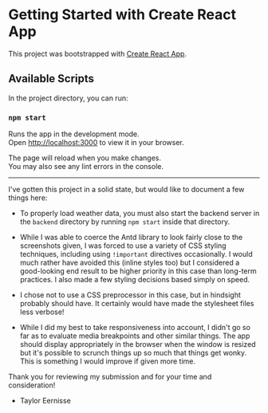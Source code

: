 # Getting Started with Create React App

This project was bootstrapped with [Create React App](https://github.com/facebook/create-react-app).

## Available Scripts

In the project directory, you can run:

### `npm start`

Runs the app in the development mode.\
Open [http://localhost:3000](http://localhost:3000) to view it in your browser.

The page will reload when you make changes.\
You may also see any lint errors in the console.

---

I've gotten this project in a solid state, but would like to document a few things here:

- To properly load weather data, you must also start the backend server in the ```backend``` directory by 
running ```npm start``` inside that directory.

- While I was able to coerce the Antd library to look fairly close to the screenshots given, I was forced to use 
a variety of CSS styling techniques, including using ```!important``` directives occasionally. I would much rather have
avoided this (inline styles too) but I considered a good-looking end result to be higher priority in this case than
long-term practices. I also made a few styling decisions based simply on speed.

- I chose not to use a CSS preprocessor in this case, but in hindsight probably should have. It certainly would have made
the stylesheet files less verbose!

- While I did my best to take responsiveness into account, I didn't go so far as to evaluate media breakpoints and other 
similar things. The app should display appropriately in the browser when the window is resized but it's possible to scrunch
things up so much that things get wonky. This is something I would improve if given more time.

Thank you for reviewing my submission and for your time and consideration!

- Taylor Eernisse